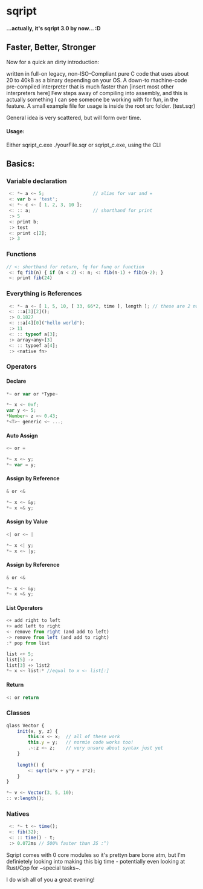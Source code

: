# sqript

#### ...actually, it's sqript 3.0 by now... :D
## Faster, Better, Stronger

Now for a quick an dirty introduction:

written in full-on legacy, non-ISO-Compliant pure C code that uses about 20 to 40kB as a binary depending on your OS.
A down-to machine-code pre-compiled interpreter that is much faster than [insert most other interpreters here]
Few steps away of compiling into assembly, and this is actually something I can see someone be working with for fun, in the feature.
A small example file for usage is inside the root src folder. (test.sqr)

General idea is very scattered, but will form over time.

#### Usage:
Either sqript_c.exe ./yourFile.sqr 
or
sqript_c.exe, using the CLI

## Basics:
### Variable declaration
```js
 <: *~ a <~ 5;					// alias for var and =
 <: var b = 'test';
 <: *~ c <~ [ 1, 2, 3, 10 ];
 <: :: a;						// shorthand for print
 :> 5
 <: print b;
 :> test
 <: print c[2];
 :> 3
```

### Functions
```js
// <: shorthand for return, fq for funq or function
 <: fq fib(n) { if (n < 2) <: n; <: fib(n-1) + fib(n-2); }
 <: print fib(24)
```

### Everything is References
```js
 <: *~ a <~ [ 1, 5, 10, [ 33, 66*2, time ], length ]; // these are 2 native fq calls
 <: ::a[3][2]();
 :> 0.1827
 <: ::a[4][0]("hello world");
 :> 11
 <: :: typeof a[3];
 :> array<any>[3]
 <: :: typoef a[4];
 :> <native fn>
```

### Operators
#### Declare
```js
*~ or var or *Type~

*~ x <~ 0xf;
var y <~ 5;
*Number~ z <~ 0.43;
*<T>~ generic <~ ...;
```

#### Auto Assign
```js
<~ or =

*~ x <~ y;
*~ var = y;
```

#### Assign by Reference
```js
& or <&

*~ x <~ &y;
*~ x <& y;
```

#### Assign by Value
```js
<| or <~ |

*~ x <| y;
*~ x <~ |y;
```

#### Assign by Reference
```js
& or <&

*~ x <~ &y;
*~ x <& y;
```

#### List Operators
```js
<+ add right to left
+> add left to right
<- remove from right (and add to left)
-> remove from left (and add to right)
:* pop from list

list <+ 5;
list[5] ->
list[3] +> list2
*~ x <~ list:* //equal to x <- list[:]
```

#### Return
```js
<: or return
```

### Classes
```js 
qlass Vector { 
	init(x, y, z) { 
		this:x <~ x;  // all of these work
		this.y = y;   // normie code works too! 
		.~:z <~ z;    // very unsure about syntax just yet
	}
	
	length() {
		<: sqrt(x*x + y*y + z*z);
	}		
}

*~ v <~ Vector(3, 5, 10);
:: v:length();
```

### Natives 
```js
 <: *~ t <~ time();
 <: fib(32);
 <: :: time() - t;
 :> 0.072ms // 500% faster than JS :^)
 ```

Sqript comes with 0 core modules so it's prettyn bare bone atm, but I'm definietely looking into making this big time - 
potentially even looking at Rust/Cpp for ~special tasks~.

I do wish all of you a great evening!
